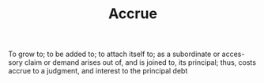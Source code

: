 ---
title: Accrue
letter: A
permalink: "/definitions/accrue.html"
body: To grow to; to be added to; to attach itself to; as a subordinate or acces-sory
  claim or demand arises out of, and is joined to, its principal; thus, costs accrue
  to a judgment, and interest to the principal debt
published_at: '2018-07-07'
source: Black's Law Dictionary
layout: post
---